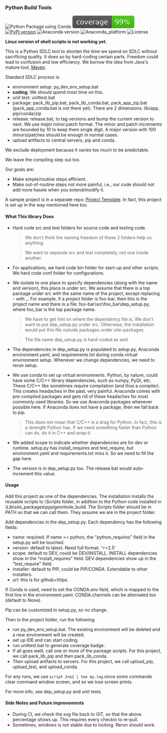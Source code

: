### Python Build Tools

![Python Package using Conda](https://github.com/psilons/pypigeonhole-build/workflows/Python%20Package%20using%20Conda/badge.svg)
![Test Coverage](coverage.svg)
[![PyPI version](https://badge.fury.io/py/pypigeonhole-build.svg)](https://badge.fury.io/py/pypigeonhole-build)
![Anaconda version](https://anaconda.org/psilons/pypigeonhole-build/badges/version.svg)
![Anaconda_platform](https://anaconda.org/psilons/pypigeonhole-build/badges/platforms.svg)
![License](https://anaconda.org/psilons/pypigeonhole-build/badges/license.svg)

**Linux version of shell scripts is not working yet.**

This is a Python SDLC tool to shorten the time we spend on SDLC without
sacrificing quality. It does so by hard-coding certain parts. Freedom could
lead to confusion and low efficiency. We borrow the idea from Java's mature
tool, [Maven](http://maven.apache.org/).

Standard SDLC process is:
- environment setup: py_dev_env_setup.bat
- **coding**: We should spend most time on this.
- unit test: unittest.bat
- package: pack_lib_pip.bat, pack_lib_conda.bat, pack_app_zip.bat 
  (pack_app_conda.bat is not there yet).
  There are 2 dimensions: lib/app, pip/conda/zip
- release: release.bat, to tag versions and bump the current version to next.
  We use major.minor.patch format. The minor and patch increments are bounded
  by 10 to keep them single digit. A major version with 100 minors/patches
  should be enough in normal cases. 
- upload artifacts to central servers, pip and conda.

We exclude deployment because it varies too much to be predictable.

We leave the compiling step out too.


Our goals are:

- Make simple/routine steps efficient.
- Make out-of-routine steps not more painful, i.e., our code should not add 
  more hassle when you extend/modify it.

A sample project is in a separate repo: 
[Project Template](https://github.com/psilons/pypigeonhole-proj-tmplt).
In fact, this project is set up in the way mentioned here too.

#### What This library Does

- Hard code src and test folders for source code and testing code. 
  >We don't think the naming freedom of these 2 folders help us anything.

  >We want to separate src and test completely, not one inside another.

- For applications, we hard code bin folder for start-up and other scripts.
  We hard code conf folder for configurations.

- We isolate to one place to specify dependencies (along with the name and
  version), this place is under src. We assume that there is a top package
  under src with the same name of the project, except replacing - with _.
  For example, if a project folder is foo-bar, then this is the project name
  and there is a file: foo-bar\src\foo_bar\dep_setup.py, where foo_bar is
  the top package name.
  >We have to get hint on where the dependency file is. We don't want to put
  dep_setup.py under src. Otherwise, the installation would put this file
  outside packages under site-packages.
  
  >The file name dep_setup.py is hard-coded as well.

- The dependencies in dep_setup.py is populated to setup.py, Anaconda 
  environment.yaml, and requirements.txt during conda virtual environment
  setup. Whenever we change dependencies, we need to rerun setup.
  
- We use conda to set up virtual environments. Python, by nature, could have 
  some C/C++ library dependencies, such as numpy, PyQt, etc. These C/C++ libs 
  sometimes require compilation (and thus a compiler). This creates headaches 
  in the past, very painful. Anaconda comes with pre-compiled packages and gets 
  rid of these headaches for most commonly used libraries. So we use Anaconda 
  packages whenever possible here. If Anaconda does not have a package, then 
  we fall back to pip.
  >This does not mean that C/C++ is a drag for Python. In fact, this is a 
  strength Python has. If we need something faster than Python can do, do it 
  in C++ and wrap it.
  
- We added scope to indicate whether dependencies are for dev or runtime.
  setup.py has install_requires and test_require, but environment.yaml and 
  requirements.txt miss it. So we need to fill the gap here. 
  
- The version is in dep_setup.py too. The release.bat would auto-increment
  this value.


#### Usage

Add this project as one of the dependencies. The installation installs the
reusable scripts to <virtual env>\Scripts folder, in addition to the Python
code installed in <virtual env>\Lib\site_packages\pypigeonhole_build. The
Scripts folder should be in PATH so that we can call them. They assume we
are in the project folder. 

Add dependencies in the dep_setup.py. Each dependency has the following fields:
- name: required. If name == python, the "python_requires" field in the 
  setup.py will be touched.
- version: default to latest. Need full format: '==2.5'
- scope: default to DEV, could be DEV/INSTALL. INSTALL dependencies show in the
  "install_requires" field. DEV dependencies show up in the "test_require" 
  field.
- installer: default to PIP, could be PIP/CONDA. Extendable to other 
  installers.
- url: this is for github+https.

If Conda is used, need to set the CONDA.env field, which is mapped to the first
line in the environment.yaml. CONDA.channels can be alternated too (default to
None).

Pip can be customized in setup.py, so no change. 

Then in the project folder, run the following:
- run py_dev_env_setup.bat. The existing environment will be deleted and
  a new environment will be created.
- set up IDE and can start coding.
- run unittest.bat to generate coverage badge.
- If all goes weill, call one or more of the package scripts. For this project,
  we call pack_lib_pip and then pack_lib_conda.
- Then upload artifacts to servers. For this project, we call upload_pip,
  upload_test, and upload_conda.

For any runs, we use ``` script 2>&1 | tee my.log ``` since some commands
clear command window screen, and so we lose screen prints.


For more info, see dep_setup.py and unit tests.

#### Side Notes and Future improvements

- During CI, we check the svg file back to GIT, so that the above percentage
  shows up. This requires every checkin to re-pull. 
- Sometimes, windows is not stable due to locking. Rerun should work.
